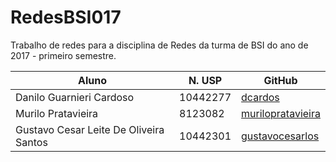 # RedesBSI017
Trabalho de redes para a disciplina de Redes da turma de BSI do ano de 2017 - primeiro semestre.

Aluno | N. USP | GitHub
------------ | ------------- | --------------
Danilo Guarnieri Cardoso | 10442277 | [dcardos](https://github.com/dcardos)
Murilo Pratavieira | 8123082 | [murilopratavieira](https://github.com/murilopratavieira)
Gustavo Cesar Leite De Oliveira Santos | 10442301 | [gustavocesarlos](https://github.com/gustavocesarlos)
